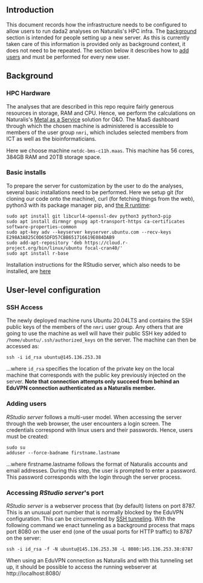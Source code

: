 ## Introduction

This document records how the infrastructure needs to be configured to 
allow users to run dada2 analyses on Naturalis's HPC infra. The 
[background](#background) section is intended for people setting up a new
server. As this is currently taken care of this information is provided 
only as background context, it does not need to be repeated. The section 
below it describes how to [add users](#user-level-configuration) and must 
be performed for every new user.

## Background

### HPC Hardware

The analyses that are described in this repo require fairly generous
resources in storage, RAM and CPU. Hence, we perform the calculations
on Naturalis's [Metal as a Service](https://maas.netdc.naturalis.io/MAAS/#/machines)
solution for O&O. The MaaS dashboard through which the chosen machine 
is administered is accessible to members of the user group `nmri`,
which includes selected members from ICT as well as the bioinformaticians.

Here we choose machine `netdc-bms-c11h.maas`. This machine has 56 cores,
384GB RAM and 20TB storage space.

### Basic installs

To prepare the server for customization by the user to do the analyses, several 
basic installations need to be performed. Here we setup git (for cloning our
code onto the machine), curl (for fetching things from the web), python3 with
its package manager pip, and [the R runtime](https://linuxize.com/post/how-to-install-r-on-ubuntu-20-04/):

    sudo apt install git libcurl4-openssl-dev python3 python3-pip
    sudo apt install dirmngr gnupg apt-transport-https ca-certificates software-properties-common
    sudo apt-key adv --keyserver keyserver.ubuntu.com --recv-keys E298A3A825C0D65DFD57CBB651716619E084DAB9
    sudo add-apt-repository 'deb https://cloud.r-project.org/bin/linux/ubuntu focal-cran40/'
    sudo apt install r-base

Installation instructions for the RStudio server, which also needs to be installed, are [here](https://www.how2shout.com/linux/install-rstudio-server-open-source-on-ubuntu-20-04-lts/)

## User-level configuration

### SSH Access

The newly deployed machine runs Ubuntu 20.04LTS and contains the SSH public
keys of the members of the `nmri` user group. Any others that are going to use
the machine as well will have their public SSH key added to 
`/home/ubuntu/.ssh/authorized_keys` on the server. The machine can then be 
accessed as:

    ssh -i id_rsa ubuntu@145.136.253.38

...where `id_rsa` specifies the location of the private key on the local machine 
that corresponds with the public key previously injected on the server. **Note that 
connection attempts only succeed from behind an EduVPN connection authenticated as 
a Naturalis member.**

### Adding users

_RStudio server_ follows a multi-user model. When accessing the server through
the web browser, the user encounters a login screen. The credentials correspond
with linux users and their passwords. Hence, users must be created:

    sudo su
    adduser --force-badname firstname.lastname
    
...where firstname.lastname follows the format of Naturalis accounts and email
addresses. During this step, the user is prompted to enter a password. This
password corresponds with the login through the server process.

### Accessing _RStudio server_'s port

_RStudio server_ is a webserver process that (by default) listens on
port 8787. This is an unusual port number that is normally blocked by the
EduVPN configuration. This can be circumvented by 
[SSH tunneling](https://www.tecmint.com/create-ssh-tunneling-port-forwarding-in-linux/).
With the following command we enact tunneling as a background process that maps port 
8080 on the user end (one of the usual ports for HTTP traffic) to 8787 on the server:

    ssh -i id_rsa -f -N ubuntu@145.136.253.38 -L 8080:145.136.253.38:8787

When using an EduVPN connection as Naturalis and with this tunneling set up,
it should be possible to access the running webserver at http://localhost:8080/
